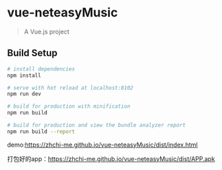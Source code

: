 # vue-neteasyMusic

> A Vue.js project

## Build Setup

``` bash
# install dependencies
npm install

# serve with hot reload at localhost:8102
npm run dev

# build for production with minification
npm run build

# build for production and view the bundle analyzer report
npm run build --report
```

demo:https://zhchi-me.github.io/vue-neteasyMusic/dist/index.html

打包好的app：https://zhchi-me.github.io/vue-neteasyMusic/dist/APP.apk
